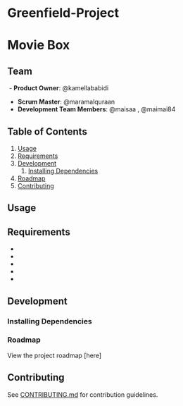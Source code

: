 # Greenfield-Project
# Movie Box

## Team
  - __Product Owner__: @kamellababidi
  - __Scrum Master__: @maramalquraan
  - __Development Team Members__: @maisaa , @maimai84

## Table of Contents

1. [Usage](#Usage)
2. [Requirements](#requirements)
3. [Development](#development)
    1. [Installing Dependencies](#installing-dependencies)
4. [Roadmap](#Roadmap)
5. [Contributing](#Contributing)



## Usage

 


## Requirements

- 
- 
- 
- 
- 

## Development



### Installing Dependencies


### Roadmap

View the project roadmap [here]


## Contributing

See [CONTRIBUTING.md](CONTRIBUTING.md) for contribution guidelines.
